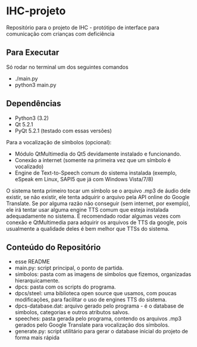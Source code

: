 IHC-projeto
===========

Repositório para o projeto de IHC - protótipo de interface para comunicação com crianças com deficiência


Para Executar
-----------

Só rodar no terminal um dos seguintes comandos
* ./main.py
* python3 main.py


Dependências
-----------

* Python3 (3.2)
* Qt 5.2.1
* PyQt 5.2.1
(testado com essas versões)

Para a vocalização de símbolos (opcional):
* Módulo QtMultimedia do Qt5 devidamente instalado e funcionando.
* Conexão a internet (somente na primeira vez que um símbolo é vocalizado)
* Engine de Text-to-Speech comum do sistema instalada (exemplo, eSpeak em Linux, SAPI5 que já com Windows Vista/7/8)

O sistema tenta primeiro tocar um símbolo se o arquivo .mp3 de áudio dele existir, se não existir, ele tenta adquirir
o arquivo pela API online do Google Translate. Se por alguma razão não conseguir (sem internet, por exemplo), ele
irá tentar usar alguma engine TTS comum que esteja instalada adequadamente no sistema.
É recomendado rodar algumas vezes com conexão e QtMultimedia para adquirir os arquivos de TTS da google, pois 
usualmente a qualidade deles é bem melhor que TTSs do sistema.


Conteúdo do Repositório
------------

* esse README
* main.py: script principal, o ponto de partida.
* simbolos: pasta com as imagens de símbolos que fizemos, organizadas hierarquicamente.
* dpcs: pasta com os scripts do programa.
* dpcs/steel: uma biblioteca open source que usamos, com poucas modificações, para facilitar o uso de engines TTS do sistema.
* dpcs-database.dat: arquivo gerado pelo programa - é o database de simbolos, categorias e outros atributos salvos.
* speeches: pasta gerada pelo programa, contendo os arquivos .mp3 gerados pelo Google Translate para vocalização dos símbolos.
* generate.py: script utilitário para gerar o database inicial do projeto de forma mais rápida
